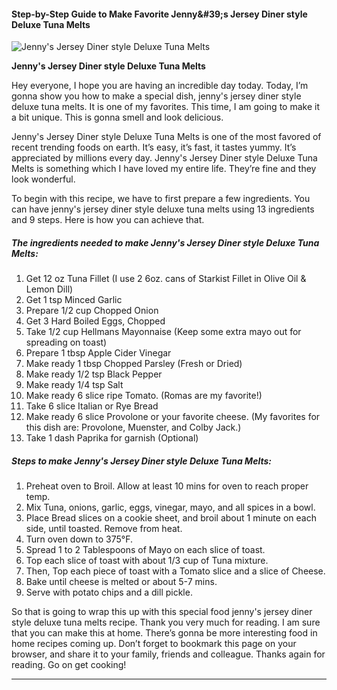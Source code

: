             

#### Step-by-Step Guide to Make Favorite Jenny&amp;#39;s Jersey Diner style Deluxe Tuna Melts

![Jenny's Jersey Diner style Deluxe Tuna Melts](https://img-global.cpcdn.com/recipes/6580786052464640/751x532cq70/jennys-jersey-diner-style-deluxe-tuna-melts-recipe-main-photo.jpg)

**Jenny's Jersey Diner style Deluxe Tuna Melts**

Hey everyone, I hope you are having an incredible day today. Today, I’m gonna show you how to make a special dish, jenny's jersey diner style deluxe tuna melts. It is one of my favorites. This time, I am going to make it a bit unique. This is gonna smell and look delicious.

Jenny's Jersey Diner style Deluxe Tuna Melts is one of the most favored of recent trending foods on earth. It’s easy, it’s fast, it tastes yummy. It’s appreciated by millions every day. Jenny's Jersey Diner style Deluxe Tuna Melts is something which I have loved my entire life. They’re fine and they look wonderful.

To begin with this recipe, we have to first prepare a few ingredients. You can have jenny's jersey diner style deluxe tuna melts using 13 ingredients and 9 steps. Here is how you can achieve that.

##### The ingredients needed to make Jenny's Jersey Diner style Deluxe Tuna Melts:

1.  Get 12 oz Tuna Fillet (I use 2 6oz. cans of Starkist Fillet in Olive Oil & Lemon Dill)
2.  Get 1 tsp Minced Garlic
3.  Prepare 1/2 cup Chopped Onion
4.  Get 3 Hard Boiled Eggs, Chopped
5.  Take 1/2 cup Hellmans Mayonnaise (Keep some extra mayo out for spreading on toast)
6.  Prepare 1 tbsp Apple Cider Vinegar
7.  Make ready 1 tbsp Chopped Parsley (Fresh or Dried)
8.  Make ready 1/2 tsp Black Pepper
9.  Make ready 1/4 tsp Salt
10.  Make ready 6 slice ripe Tomato. (Romas are my favorite!)
11.  Take 6 slice Italian or Rye Bread
12.  Make ready 6 slice Provolone or your favorite cheese. (My favorites for this dish are: Provolone, Muenster, and Colby Jack.)
13.  Take 1 dash Paprika for garnish (Optional)

##### Steps to make Jenny's Jersey Diner style Deluxe Tuna Melts:

1.  Preheat oven to Broil. Allow at least 10 mins for oven to reach proper temp.
2.  Mix Tuna, onions, garlic, eggs, vinegar, mayo, and all spices in a bowl.
3.  Place Bread slices on a cookie sheet, and broil about 1 minute on each side, until toasted. Remove from heat.
4.  Turn oven down to 375°F.
5.  Spread 1 to 2 Tablespoons of Mayo on each slice of toast.
6.  Top each slice of toast with about 1/3 cup of Tuna mixture.
7.  Then, Top each piece of toast with a Tomato slice and a slice of Cheese.
8.  Bake until cheese is melted or about 5-7 mins.
9.  Serve with potato chips and a dill pickle.

So that is going to wrap this up with this special food jenny's jersey diner style deluxe tuna melts recipe. Thank you very much for reading. I am sure that you can make this at home. There’s gonna be more interesting food in home recipes coming up. Don’t forget to bookmark this page on your browser, and share it to your family, friends and colleague. Thanks again for reading. Go on get cooking!

* * *